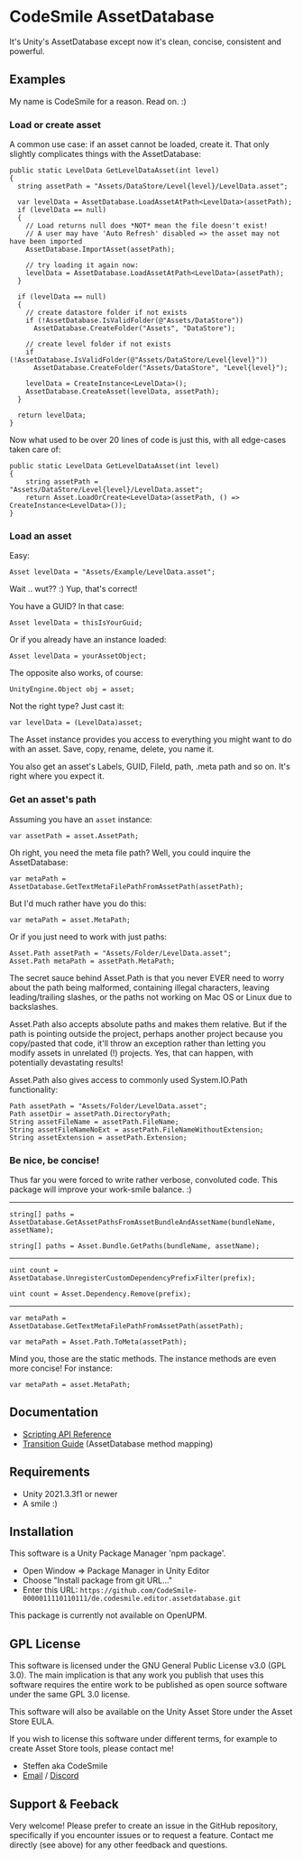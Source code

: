 # CodeSmile AssetDatabase

It's Unity's AssetDatabase except now it's clean, concise, consistent and powerful.

## Examples

My name is CodeSmile for a reason. Read on. :)

### Load or create asset

A common use case: if an asset cannot be loaded, create it. That only slightly complicates things with the AssetDatabase:

```
public static LevelData GetLevelDataAsset(int level)
{
  string assetPath = "Assets/DataStore/Level{level}/LevelData.asset";

  var levelData = AssetDatabase.LoadAssetAtPath<LevelData>(assetPath);
  if (levelData == null)
  {
	// Load returns null does *NOT* mean the file doesn't exist!
	// A user may have 'Auto Refresh' disabled => the asset may not have been imported
	AssetDatabase.ImportAsset(assetPath);
	
	// try loading it again now:
	levelData = AssetDatabase.LoadAssetAtPath<LevelData>(assetPath);
  }

  if (levelData == null)
  {
	// create datastore folder if not exists
	if (!AssetDatabase.IsValidFolder(@"Assets/DataStore"))
	  AssetDatabase.CreateFolder("Assets", "DataStore");

	// create level folder if not exists
	if (!AssetDatabase.IsValidFolder(@"Assets/DataStore/Level{level}"))
	  AssetDatabase.CreateFolder("Assets/DataStore", "Level{level}");

	levelData = CreateInstance<LevelData>();
	AssetDatabase.CreateAsset(levelData, assetPath);
  }
  
  return levelData;
}
```

Now what used to be over 20 lines of code is just this, with all edge-cases taken care of:

```
public static LevelData GetLevelDataAsset(int level)
{
	string assetPath = "Assets/DataStore/Level{level}/LevelData.asset";
	return Asset.LoadOrCreate<LevelData>(assetPath, () => CreateInstance<LevelData>());
}
```

### Load an asset 

Easy:

`Asset levelData = "Assets/Example/LevelData.asset";`

Wait .. wut?? :)
Yup, that's correct!

You have a GUID? In that case:

`Asset levelData = thisIsYourGuid;`

Or if you already have an instance loaded:

`Asset levelData = yourAssetObject;`

The opposite also works, of course:

`UnityEngine.Object obj = asset;`

Not the right type? Just cast it:

`var levelData = (LevelData)asset;`

The Asset instance provides you access to everything you might want to do with an asset. Save, copy, rename, delete, you name it. 

You also get an asset's Labels, GUID, FileId, path, .meta path and so on. It's right where you expect it.

### Get an asset's path

Assuming you have an `asset` instance:

`var assetPath = asset.AssetPath;`

Oh right, you need the meta file path?
Well, you could inquire the AssetDatabase:

`var metaPath = AssetDatabase.GetTextMetaFilePathFromAssetPath(assetPath);`

But I'd much rather have you do this:

`var metaPath = asset.MetaPath;`

Or if you just need to work with just paths:

```
Asset.Path assetPath = "Assets/Folder/LevelData.asset";
Asset.Path metaPath = assetPath.MetaPath;
```

The secret sauce behind Asset.Path is that you never EVER need to worry about the path being malformed, containing illegal characters, leaving leading/trailing slashes, or the paths not working on Mac OS or Linux due to backslashes. 

Asset.Path also accepts absolute paths and makes them relative. But if the path is pointing outside the project, perhaps another project because you copy/pasted that code, it'll throw an exception rather than letting you modify assets in unrelated (!) projects. Yes, that can happen, with potentially devastating results!  

Asset.Path also gives access to commonly used System.IO.Path functionality:

```
Path assetPath = "Assets/Folder/LevelData.asset";
Path assetDir = assetPath.DirectoryPath;
String assetFileName = assetPath.FileName;
String assetFileNameNoExt = assetPath.FileNameWithoutExtension;
String assetExtension = assetPath.Extension;
```

### Be nice, be concise!

Thus far you were forced to write rather verbose, convoluted code. This package will improve your work-smile balance. :)

---

`string[] paths = AssetDatabase.GetAssetPathsFromAssetBundleAndAssetName(bundleName, assetName);`

`string[] paths = Asset.Bundle.GetPaths(bundleName, assetName);`

---

`uint count = AssetDatabase.UnregisterCustomDependencyPrefixFilter(prefix);`

`uint count = Asset.Dependency.Remove(prefix);`

---

`var metaPath = AssetDatabase.GetTextMetaFilePathFromAssetPath(assetPath);`

`var metaPath = Asset.Path.ToMeta(assetPath);`

Mind you, those are the static methods. The instance methods are even more concise! For instance:

`var metaPath = asset.MetaPath;`


## Documentation

- [Scripting API Reference](https://codesmile-0000011110110111.github.io/de.codesmile.editor.assetdatabase/html/index.html)
- [Transition Guide](https://docs.google.com/spreadsheets/d/134BEPXTx3z80snNAF3Gafgq3j5kEhmFzFBKT_z1s6Rw/edit?usp=sharing) (AssetDatabase method mapping)

## Requirements

- Unity 2021.3.3f1 or newer
- A smile :)

## Installation

This software is a Unity Package Manager 'npm package'.

- Open Window => Package Manager in Unity Editor
- Choose "Install package from git URL..."
- Enter this URL: `https://github.com/CodeSmile-0000011110110111/de.codesmile.editor.assetdatabase.git`

This package is currently not available on OpenUPM.

## GPL License

This software is licensed under the GNU General Public License v3.0 (GPL 3.0). The main implication is that any work you publish that uses this software requires the entire work to be published as open source software under the same GPL 3.0 license.

This software will also be available on the Unity Asset Store under the Asset Store EULA.

If you wish to license this software under different terms, for example to create Asset Store tools, please contact me!

- Steffen aka CodeSmile
- [Email](mailto:steffen@steffenitterheim.de) / [Discord](https://discord.gg/JN3Jz8qkeV)

## Support & Feeback

Very welcome! Please prefer to create an issue in the GitHub repository, specifically if you encounter issues or to request a feature. Contact me directly (see above) for any other feedback and questions.
